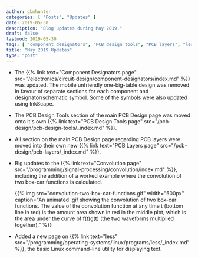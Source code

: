 ```yaml
---
author: gbmhunter
categories: [ "Posts", "Updates" ]
date: 2019-05-30
description: "Blog updates during May 2019."
draft: false
lastmod: 2019-05-30
tags: [ "component designators", "PCB design tools", "PCB layers", "less", "convolution" ]
title: "May 2019 Updates"
type: "post"
---
```


* The {{% link text="Component Designators page" src="/electronics/circuit-design/component-designators/index.md" %}} was updated. The mobile unfriendly one-big-table design was removed in favour of separate sections for each component and designator/schematic symbol. Some of the symbols were also updated using InkScape.

* The PCB Design Tools section of the main PCB Design page was moved onto it's own {{% link text="PCB Design Tools page" src="/pcb-design/pcb-design-tools/_index.md" %}}.

* All section on the main PCB Design page regarding PCB layers were moved into their own new {{% link text="PCB Layers page" src="/pcb-design/pcb-layers/_index.md" %}}.

* Big updates to the {{% link text="Convolution page" src="/programming/signal-processing/convolution/index.md" %}}, including the addition of a worked example where the convolution of two box-car functions is calculated.

    {{% img src="convolution-two-box-car-functions.gif" width="500px" caption="An animated .gif showing the convolution of two box-car functions. The value of the convolution function at any time t (bottom line in red) is the amount area shown in red in the middle plot, which is the area under the curve of f(t)g(t) (the two waveforms multiplied together)." %}}

* Added a new page on {{% link text="less" src="/programming/operating-systems/linux/programs/less/_index.md" %}}, the basic Linux command-line utility for displaying text.
